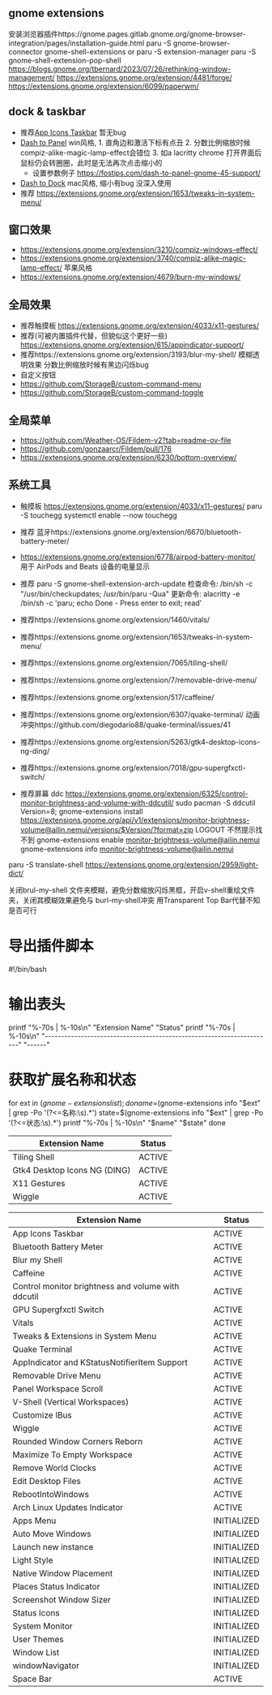 ## gnome extensions
安装浏览器插件https://gnome.pages.gitlab.gnome.org/gnome-browser-integration/pages/installation-guide.html
paru -S gnome-browser-connector gnome-shell-extensions
or
paru -S extension-manager
paru -S gnome-shell-extension-pop-shell
  https://blogs.gnome.org/tbernard/2023/07/26/rethinking-window-management/
  https://extensions.gnome.org/extension/4481/forge/
  https://extensions.gnome.org/extension/6099/paperwm/


## dock & taskbar
- 推荐[App Icons Taskbar](https://extensions.gnome.org/extension/4944/app-icons-taskbar/)   暂无bug
- [Dash to Panel](https://extensions.gnome.org/extension/1160/dash-to-panel/)           win风格, 1. 直角边和激活下标有点丑  2. 分数比例缩放时候compiz-alike-magic-lamp-effect会错位  3. 如a lacritty chrome 打开界面后鼠标仍会转圈圈，此时是无法再次点击缩小的
  - 设置参数例子 https://fostips.com/dash-to-panel-gnome-45-support/
- [Dash to Dock](https://extensions.gnome.org/extension/307/dash-to-dock/)              mac风格, 缩小有bug 没深入使用
- 推荐 https://extensions.gnome.org/extension/1653/tweaks-in-system-menu/
## 窗口效果
- https://extensions.gnome.org/extension/3210/compiz-windows-effect/
- https://extensions.gnome.org/extension/3740/compiz-alike-magic-lamp-effect/ 苹果风格
- https://extensions.gnome.org/extension/4679/burn-my-windows/ 
## 全局效果
- 推荐触摸板 https://extensions.gnome.org/extension/4033/x11-gestures/
- 推荐(可被内置插件代替，但貌似这个更好一些) https://extensions.gnome.org/extension/615/appindicator-support/
- 推荐https://extensions.gnome.org/extension/3193/blur-my-shell/ 模糊透明效果 分数比例缩放时候有黑边闪烁bug
- 自定义按钮
- https://github.com/StorageB/custom-command-menu
- https://github.com/StorageB/custom-command-toggle
## 全局菜单
- https://github.com/Weather-OS/Fildem-v2?tab=readme-ov-file
- https://github.com/gonzaarcr/Fildem/pull/176
- https://extensions.gnome.org/extension/6230/bottom-overview/
 
## 系统工具
- 触摸板 https://extensions.gnome.org/extension/4033/x11-gestures/  paru -S touchegg systemctl enable --now touchegg
- 推荐 蓝牙https://extensions.gnome.org/extension/6670/bluetooth-battery-meter/
- https://extensions.gnome.org/extension/6778/airpod-battery-monitor/   用于 AirPods and Beats 设备的电量显示
- 推荐 paru -S  gnome-shell-extension-arch-update
检查命令: /bin/sh -c "/usr/bin/checkupdates; /usr/bin/paru -Qua"
更新命令: alacritty -e /bin/sh -c 'paru; echo Done - Press enter to exit; read'



- 推荐https://extensions.gnome.org/extension/1460/vitals/
- 推荐https://extensions.gnome.org/extension/1653/tweaks-in-system-menu/
- 推荐https://extensions.gnome.org/extension/7065/tiling-shell/
- 推荐https://extensions.gnome.org/extension/7/removable-drive-menu/
- 推荐https://extensions.gnome.org/extension/517/caffeine/
- 推荐https://extensions.gnome.org/extension/6307/quake-terminal/ 动画冲突https://github.com/diegodario88/quake-terminal/issues/41
- 推荐https://extensions.gnome.org/extension/5263/gtk4-desktop-icons-ng-ding/
- 推荐https://extensions.gnome.org/extension/7018/gpu-supergfxctl-switch/
- 推荐屏幕 ddc  https://extensions.gnome.org/extension/6325/control-monitor-brightness-and-volume-with-ddcutil/
sudo pacman -S ddcutil 
Version=8; gnome-extensions install https://extensions.gnome.org/api/v1/extensions/monitor-brightness-volume@ailin.nemui/versions/$Version/?format=zip
LOGOUT 不然提示找不到
gnome-extensions enable monitor-brightness-volume@ailin.nemui
gnome-extensions info monitor-brightness-volume@ailin.nemui


paru -S translate-shell https://extensions.gnome.org/extension/2959/light-dict/





关闭brul-my-shell 文件夹模糊，避免分数缩放闪烁黑框，开启v-shell重绘文件夹，关闭其模糊效果避免与 burl-my-shell冲突
用Transparent Top Bar代替不知是否可行


# 导出插件脚本
#!/bin/bash
# 输出表头
printf "%-70s | %-10s\n" "Extension Name" "Status"
printf "%-70s | %-10s\n" "----------------------------------------------------------------------" "------"
# 获取扩展名称和状态
for ext in $(gnome-extensions list); do
    name=$(gnome-extensions info "$ext" | grep -Po '(?<=名称:\s).*')
    state=$(gnome-extensions info "$ext" | grep -Po '(?<=状态:\s).*')
    printf "%-70s | %-10s\n" "$name" "$state"
done






| Extension Name               | Status |
| ---------------------------- | ------ |
| Tiling Shell                 | ACTIVE |
| Gtk4 Desktop Icons NG (DING) | ACTIVE |
| X11 Gestures                 | ACTIVE |
| Wiggle                       | ACTIVE | 晃动找到鼠标指针，wayland支持良好 x11 会出现错位 但不影响 |




| Extension Name                                     | Status      |
| -------------------------------------------------- | ----------- |
| App Icons Taskbar                                  | ACTIVE      |
| Bluetooth Battery Meter                            | ACTIVE      |
| Blur my Shell                                      | ACTIVE      |
| Caffeine                                           | ACTIVE      |
| Control monitor brightness and volume with ddcutil | ACTIVE      |
| GPU Supergfxctl Switch                             | ACTIVE      |
| Vitals                                             | ACTIVE      |
| Tweaks & Extensions in System Menu                 | ACTIVE      |
| Quake Terminal                                     | ACTIVE      |
| AppIndicator and KStatusNotifierItem Support       | ACTIVE      |
| Removable Drive Menu                               | ACTIVE      |
| Panel Workspace Scroll                             | ACTIVE      |
| V-Shell (Vertical Workspaces)                      | ACTIVE      |
| Customize IBus                                     | ACTIVE      |
| Wiggle                                             | ACTIVE      |
| Rounded Window Corners Reborn                      | ACTIVE      |
| Maximize To Empty Workspace                        | ACTIVE      |
| Remove World Clocks                                | ACTIVE      |
| Edit Desktop Files                                 | ACTIVE      |
| RebootIntoWindows                                  | ACTIVE      |
| Arch Linux Updates Indicator                       | ACTIVE      |
| Apps Menu                                          | INITIALIZED |
| Auto Move Windows                                  | INITIALIZED |
| Launch new instance                                | INITIALIZED |
| Light Style                                        | INITIALIZED |
| Native Window Placement                            | INITIALIZED |
| Places Status Indicator                            | INITIALIZED |
| Screenshot Window Sizer                            | INITIALIZED |
| Status Icons                                       | INITIALIZED |
| System Monitor                                     | INITIALIZED |
| User Themes                                        | INITIALIZED |
| Window List                                        | INITIALIZED |
| windowNavigator                                    | INITIALIZED |
| Space Bar                                          | ACTIVE      |